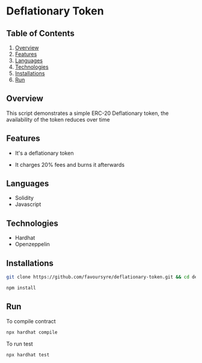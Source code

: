 # Deflationary Token

## Table of Contents

1. [Overview](#overview)
2. [Features](#features)
3. [Languages](#languages)
4. [Technologies](#technologies)
5. [Installations](#installations)
6. [Run](#run)

## Overview

This script demonstrates a simple ERC-20 Deflationary token, the availability of the token reduces over time

## Features

- It's a deflationary token

* It charges 20% fees and burns it afterwards

## Languages

- Solidity
- Javascript

## Technologies

- Hardhat
- Openzeppelin

## Installations

```bash
git clone https://github.com/favoursyre/deflationary-token.git && cd deflationary-token
```

```bash
npm install
```

## Run
To compile contract
```bash
npx hardhat compile
```

To run test

```bash
npx hardhat test
```
